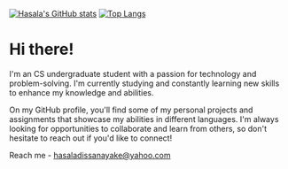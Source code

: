 [![Hasala's GitHub stats](https://github-readme-stats-sigma-five.vercel.app/api?username=HasalaDissanayake&hide=prs&show_icons=true&theme=radical)](https://github.com/HasalaDissanayake)
[![Top Langs](https://github-readme-stats-sigma-five.vercel.app/api/top-langs/?username=HasalaDissanayake&layout=compact&theme=radical)](https://github.com/HasalaDissanayake)


<!---
HasalaDissanayake/HasalaDissanayake is a ✨ special ✨ repository because its `README.md` (this file) appears on your GitHub profile.
You can click the Preview link to take a look at your changes.
--->

# Hi there!
I'm an CS undergraduate student with a passion for technology and problem-solving. I'm currently studying and constantly learning new skills to enhance my knowledge and abilities.

On my GitHub profile, you'll find some of my personal projects and assignments that showcase my abilities in different languages. I'm always looking for opportunities to collaborate and learn from others, so don't hesitate to reach out if you'd like to connect!

Reach me - hasaladissanayake@yahoo.com
